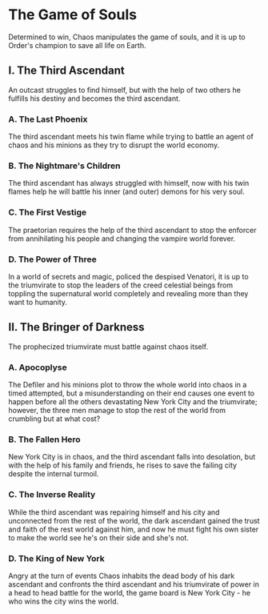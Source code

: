 # The Game of Souls

Determined to win, Chaos manipulates the game of souls, and it is up to Order's champion to save all life on Earth.

## I. The Third Ascendant

An outcast struggles to find himself, but with the help of two others he fulfills his destiny and becomes the third ascendant.

### A. The Last Phoenix 

The third ascendant meets his twin flame while trying to battle an agent of chaos and his minions as they try to disrupt the world economy.

### B. The Nightmare's Children

The third ascendant has always struggled with himself, now with his twin flames help he will battle his inner (and outer) demons for his very soul.

### C. The First Vestige

The praetorian requires the help of the third ascendant to stop the enforcer from annihilating his people and changing the vampire world forever.

### D. The Power of Three

In a world of secrets and magic, policed the despised Venatori, it is up to the triumvirate to stop the leaders of the creed celestial beings from toppling the supernatural world completely and revealing more than they want to humanity.

## II. The Bringer of Darkness

The prophecized triumvirate must battle against chaos itself.

### A. Apocoplyse

The Defiler and his minions plot to throw the whole world into chaos in a timed attempted, but a misunderstanding on their end causes one event to happen before all the others devastating New York City and the triumvirate; however, the three men manage to stop the rest of the world from crumbling but at what cost?

### B. The Fallen Hero

New York City is in chaos, and the third ascendant falls into desolation, but with the help of his family and friends, he rises to save the failing city despite the internal turmoil.

### C. The Inverse Reality

While the third ascendant was repairing himself and his city and unconnected from the rest of the world, the dark ascendant gained the trust and faith of the rest world against him, and now he must fight his own sister to make the world see he's on their side and she's not.

### D. The King of New York

Angry at the turn of events Chaos inhabits the dead body of his dark ascendant and confronts the third ascendant and his triumvirate of power in a head to head battle for the world, the game board is New York City - he who wins the city wins the world.
